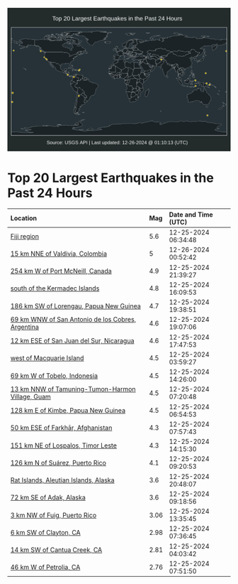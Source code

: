 ![Map](./map.png)

# Top 20 Largest Earthquakes in the Past 24 Hours

| Location | Mag | Date and Time (UTC) |
|:---|:---|:---|
| [Fiji region](https://earthquake.usgs.gov/earthquakes/eventpage/us6000pfjm) | 5.6 | 12-25-2024 06:34:48 |
| [15 km NNE of Valdivia, Colombia](https://earthquake.usgs.gov/earthquakes/eventpage/us6000pfmi) | 5 | 12-26-2024 00:52:42 |
| [254 km W of Port McNeill, Canada](https://earthquake.usgs.gov/earthquakes/eventpage/us6000pflq) | 4.9 | 12-25-2024 21:39:27 |
| [south of the Kermadec Islands](https://earthquake.usgs.gov/earthquakes/eventpage/us6000pfkw) | 4.8 | 12-25-2024 16:09:53 |
| [186 km SW of Lorengau, Papua New Guinea](https://earthquake.usgs.gov/earthquakes/eventpage/us6000pflg) | 4.7 | 12-25-2024 19:38:51 |
| [69 km WNW of San Antonio de los Cobres, Argentina](https://earthquake.usgs.gov/earthquakes/eventpage/us6000pfld) | 4.6 | 12-25-2024 19:07:06 |
| [12 km ESE of San Juan del Sur, Nicaragua](https://earthquake.usgs.gov/earthquakes/eventpage/us6000pfl4) | 4.6 | 12-25-2024 17:47:53 |
| [west of Macquarie Island](https://earthquake.usgs.gov/earthquakes/eventpage/us6000pfjd) | 4.5 | 12-25-2024 03:59:27 |
| [69 km W of Tobelo, Indonesia](https://earthquake.usgs.gov/earthquakes/eventpage/us6000pfkn) | 4.5 | 12-25-2024 14:26:00 |
| [13 km NNW of Tamuning-Tumon-Harmon Village, Guam](https://earthquake.usgs.gov/earthquakes/eventpage/us6000pfju) | 4.5 | 12-25-2024 07:20:48 |
| [128 km E of Kimbe, Papua New Guinea](https://earthquake.usgs.gov/earthquakes/eventpage/us6000pfjq) | 4.5 | 12-25-2024 06:54:53 |
| [50 km ESE of Farkhār, Afghanistan](https://earthquake.usgs.gov/earthquakes/eventpage/us6000pfjz) | 4.3 | 12-25-2024 07:57:43 |
| [151 km NE of Lospalos, Timor Leste](https://earthquake.usgs.gov/earthquakes/eventpage/us6000pfkm) | 4.3 | 12-25-2024 14:15:30 |
| [126 km N of Suárez, Puerto Rico](https://earthquake.usgs.gov/earthquakes/eventpage/pr2024360000) | 4.1 | 12-25-2024 09:20:53 |
| [Rat Islands, Aleutian Islands, Alaska](https://earthquake.usgs.gov/earthquakes/eventpage/ak024gjpnxra) | 3.6 | 12-25-2024 20:48:07 |
| [72 km SE of Adak, Alaska](https://earthquake.usgs.gov/earthquakes/eventpage/ak024gjixtlm) | 3.6 | 12-25-2024 09:18:56 |
| [3 km NW of Fuig, Puerto Rico](https://earthquake.usgs.gov/earthquakes/eventpage/pr2024360001) | 3.06 | 12-25-2024 13:35:45 |
| [6 km SW of Clayton, CA](https://earthquake.usgs.gov/earthquakes/eventpage/nc75107686) | 2.98 | 12-25-2024 07:36:45 |
| [14 km SW of Cantua Creek, CA](https://earthquake.usgs.gov/earthquakes/eventpage/nc75107631) | 2.81 | 12-25-2024 04:03:42 |
| [46 km W of Petrolia, CA](https://earthquake.usgs.gov/earthquakes/eventpage/nc75107696) | 2.76 | 12-25-2024 07:51:50 |
